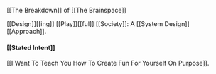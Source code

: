 [[The Breakdown]] of [[The Brainspace]]

[[Design]][[ing]] [[Play]][[ful]] [[Society]]: A [[System Design]] [[Approach]].

#### [[Stated Intent]]
[[I Want To Teach You How To Create Fun For Yourself On Purpose]].